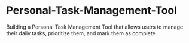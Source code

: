 # Personal-Task-Management-Tool
Building a Personal Task Management Tool that allows users to manage their daily tasks, prioritize them, and mark them as complete.
